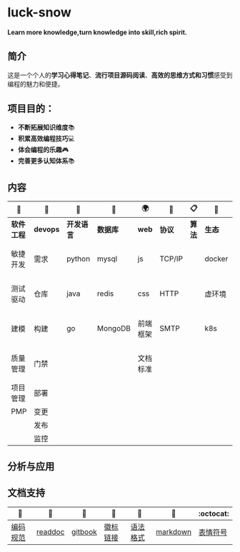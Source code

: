 # luck-snow
**Learn more knowledge,turn knowledge into skill,rich spirit.**

## 简介

这是一个个人的**学习心得笔记**、**流行项目源码阅读**、**高效的思维方式和习惯**感受到编程的魅力和便捷。

## 项目目的：
  - **不断拓展知识维度**📚
  - **积累高效编程技巧**💻
  - **体会编程的乐趣**🎮 
  - **完善更多认知体系**📚 
## 内容 

| :briefcase: | :jack_o_lantern: | :book: | :beginner: |:earth_africa:| :open_file_folder: | :clipboard:| :trident: | :mailbox_with_no_mail:|:chestnut: |
| --------------------- |  ---------------------  | --------------------- |  ---------------------  |  ---------------------  |  ------------|  ------------ |  ------------|   ------------| ------------| 
| **软件工程** | **devops** | **开发语言** | **数据库** | **web** | **协议** | **算法** | **生态** |**DFX** |**其他** |
| 敏捷开发 | 需求| python |mysql|  js|TCP/IP  | | docker |性能 |微服务 |
| 测试驱动 | 仓库 | java | redis |  css| HTTP | | 虚环境 |Qps |分布式 |
| 建模 | 构建 |  go| MongoDB |  前端框架| SMTP | | k8s |SLA |云计算|
| 质量管理 | 门禁 |  |  |文档标准|  | |  | |高并发 |
| 项目管理| 部署 |  |  |  |  | |  | | 架构|
| PMP| 变更 |  |  |  |  | |  | | |
| | 发布 |  |  |  |  | |  | | |
| | 监控 |  |  |  |  | |  | | |
## 分析与应用
## 文档支持 

| :green_book: | :blue_book: | :orange_book: | :notebook: | :notebook_with_decorative_cover: | :closed_book: |:octocat:|
| ------- | ----- | ------------ | ------ | ------ | ------ |------ |
| [编码规范](coding-standards.md)| [readdoc](https://readthedocs.org/accounts/login/) | [gitbook](https://www.gitbook.com/) | [徽标](http://shields.io/) [链接](https://lpd-ios.github.io/2017/05/03/GitHub-Badge-Introduction/)| [语法格式](https://help.github.com/articles/basic-writing-and-formatting-syntax/#links)| [markdown]()| [表情符号](https://www.webfx.com/tools/emoji-cheat-sheet/)|
